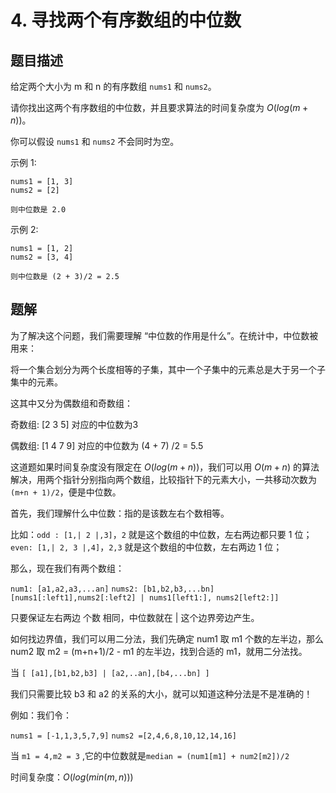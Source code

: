 # 4. 寻找两个有序数组的中位数

## 题目描述

给定两个大小为 m 和 n 的有序数组 `nums1` 和 `nums2`。

请你找出这两个有序数组的中位数，并且要求算法的时间复杂度为 $O(log(m + n))$。

你可以假设 `nums1` 和 `nums2` 不会同时为空。

示例 1:

    nums1 = [1, 3]
    nums2 = [2]

    则中位数是 2.0

示例 2:

    nums1 = [1, 2]
    nums2 = [3, 4]

    则中位数是 (2 + 3)/2 = 2.5

## 题解

为了解决这个问题，我们需要理解 “中位数的作用是什么”。在统计中，中位数被用来：

将一个集合划分为两个长度相等的子集，其中一个子集中的元素总是大于另一个子集中的元素。

这其中又分为偶数组和奇数组：

奇数组: [2 3 5] 对应的中位数为3

偶数组: [1 4 7 9] 对应的中位数为 (4 + 7) /2 = 5.5

这道题如果时间复杂度没有限定在 $O(log(m+n))$，我们可以用 $O(m+n)$ 的算法解决，用两个指针分别指向两个数组，比较指针下的元素大小，一共移动次数为 `(m+n + 1)/2`，便是中位数。

首先，我们理解什么中位数：指的是该数左右个数相等。

比如：`odd : [1,| 2 |,3]`，`2` 就是这个数组的中位数，左右两边都只要 1 位；
`even: [1,| 2, 3 |,4]`，`2,3` 就是这个数组的中位数，左右两边 1 位；

那么，现在我们有两个数组：

`num1: [a1,a2,a3,...an]`
`nums2: [b1,b2,b3,...bn]`
`[nums1[:left1],nums2[:left2] | nums1[left1:], nums2[left2:]]`

只要保证左右两边 个数 相同，中位数就在 | 这个边界旁边产生。

如何找边界值，我们可以用二分法，我们先确定 num1 取 m1 个数的左半边，那么 num2 取 m2 = (m+n+1)/2 - m1 的左半边，找到合适的 m1，就用二分法找。

当 `[ [a1],[b1,b2,b3] | [a2,..an],[b4,...bn] ]`

我们只需要比较 b3 和 a2 的关系的大小，就可以知道这种分法是不是准确的！

例如：我们令：

`nums1 = [-1,1,3,5,7,9]`
`nums2 =[2,4,6,8,10,12,14,16]`

当 `m1 = 4,m2 = 3` ,它的中位数就是`median = (num1[m1] + num2[m2])/2`

时间复杂度：$O(log(min(m,n)))$
